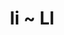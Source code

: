 ---
layout: inventory-template
title: Ii ~ Ll
index: 3
home: buildingtoys
items:   
  - name: Idema No. 520
    category: Bricks that Interlock
    manufacturer: Idema, W. Germany
    material: Polystyrene
    year: 1960s
    image: /images/buildingtoys/idema-520-01.jpg
    note:
      - It is not clear how long these first Bakelite blocks were produced before they were replaced by the 
        Idema blocks made of polystyrene.
      - <a href="https://spielwaren-investor.com/2023/07/23/senf-und-ketchup-die-idema-bakelit-steine/">"Senf und Ketchup" – die IDEMA Bakelit Steine</a>
      
  - name: Idema Fantasia Set No. 444
    category: Bricks that Interlock
    manufacturer: Idema, Mexico
    material: Polystyrene
    year: 1970s
    image: /images/buildingtoys/idema-444-01.jpg
    note:
      - Idema blocks produced in Mexico
---